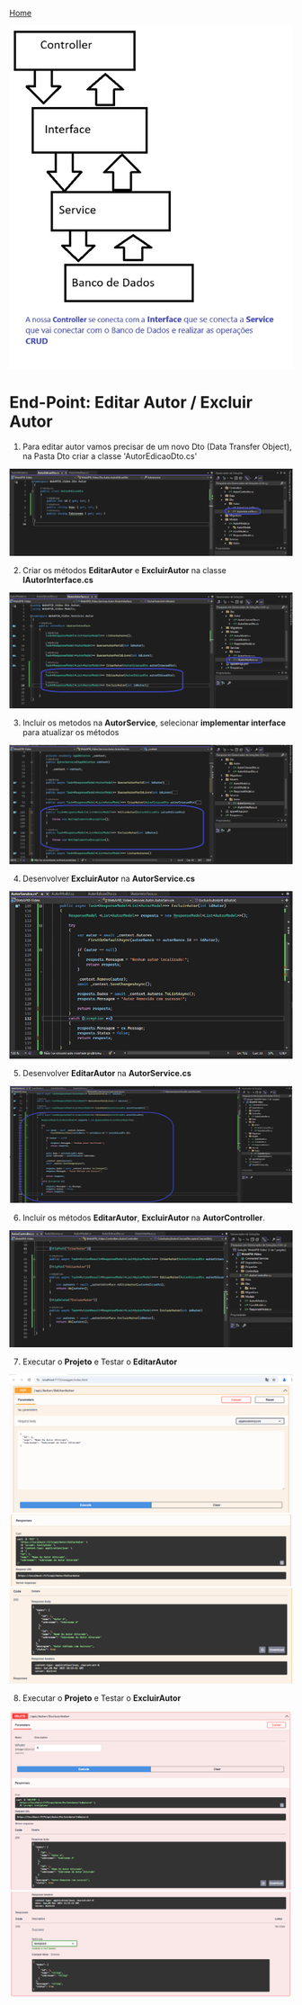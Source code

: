 <div> 
<p><a href="https://github.com/JosiTubaroski/WEB-API-com-.NET-8-e-SQL-Server">Home</a></p>
</div> 

<img src="https://github.com/JosiTubaroski/Controllers_Services/blob/main/img/01_Fx_Controller_Interface_Service_2.jpg"/>

# End-Point: Editar Autor / Excluir Autor

1. Para editar autor vamos precisar de um novo Dto (Data Transfer Object), na Pasta Dto criar a classe 'AutorEdicaoDto.cs'

<img src="https://github.com/JosiTubaroski/.NET8_Atualizar_Autor/blob/main/img/08_AutorEdicaoDto.png"/>

2. Criar os métodos <b>EditarAutor</b> e <b>ExcluirAutor</b> na classe <b>IAutorInterface.cs</b>

<img src="https://github.com/JosiTubaroski/.NET8_Atualizar_Autor/blob/main/img/09_Metodos_Interface.png"/>

3. Incluir os metodos na <b>AutorService</b>, selecionar <b>implementar interface</b> para atualizar os métodos

<img src="https://github.com/JosiTubaroski/.NET8_Atualizar_Autor/blob/main/img/10_Editar_Excluir_Autor_Service.png"/>

4. Desenvolver <b>ExcluirAutor</b> na <b>AutorService.cs</b>

<img src="https://github.com/JosiTubaroski/.NET8_Atualizar_Autor/blob/main/img/11_Metodo_ExcluirAutor_Service.png"/>

5. Desenvolver <b>EditarAutor</b> na <b>AutorService.cs</b>

<img src="https://github.com/JosiTubaroski/.NET8_Atualizar_Autor/blob/main/img/12_Metodo_Editar_Service.png"/>

6. Incluir os métodos <b>EditarAutor</b>, <b>ExcluirAutor</b> na <b>AutorController</b>.

<img src="https://github.com/JosiTubaroski/.NET8_Atualizar_Autor/blob/main/img/13_Editar_Excluir_Controller.png"/>

7. Executar o <b>Projeto</b> e Testar o <b>EditarAutor</b>

<img src="https://github.com/JosiTubaroski/.NET8_Atualizar_Autor/blob/main/img/14_Teste_EditarAutor_Request.png"/>

<img src="https://github.com/JosiTubaroski/.NET8_Atualizar_Autor/blob/main/img/15_Teste_EditarAutor_Response.png"/>

<img src="https://github.com/JosiTubaroski/.NET8_Atualizar_Autor/blob/main/img/16_EditarAutor_Response.png"/>

8. Executar o <b>Projeto</b> e Testar o <b>ExcluirAutor</b>

<img src="https://github.com/JosiTubaroski/.NET8_Atualizar_Autor/blob/main/img/17_ExcluirAutor_1.png"/>

<img src="https://github.com/JosiTubaroski/.NET8_Atualizar_Autor/blob/main/img/18_ExcluirAutor_2.png">
